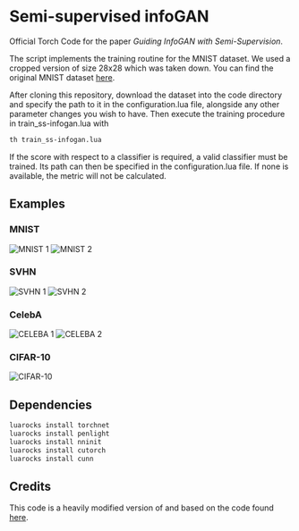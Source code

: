 # Semi-supervised infoGAN

Official Torch Code for the paper *Guiding InfoGAN with Semi-Supervision*.

The script implements the training routine for the MNIST dataset. We used a cropped version of size 28x28 which was taken down. You can find the original MNIST dataset [here](http://yann.lecun.com/exdb/mnist/).

After cloning this repository, download the dataset into the code directory and specify the path to it in the configuration.lua file, alongside any other parameter changes you wish to have. Then execute the training procedure in train_ss-infogan.lua with
```bash
th train_ss-infogan.lua
```
If the score with respect to a classifier is required, a valid classifier must be trained. Its path can then be specified in the configuration.lua file. If none is available, the metric will not be calculated.

## Examples

### MNIST
![MNIST 1](images/mnist_1.png) ![MNIST 2](images/mnist_2.png)
### SVHN
![SVHN 1](images/svhn_1.png) ![SVHN 2](images/svhn_2.png)
### CelebA
![CELEBA 1](images/celeba_1.png) ![CELEBA 2](images/celeba_2.png)
### CIFAR-10
![CIFAR-10](images/cifar.png)

## Dependencies

```bash
luarocks install torchnet
luarocks install penlight
luarocks install nninit
luarocks install cutorch
luarocks install cunn
```

## Credits

This code is a heavily modified version of and based on the code found [here](https://github.com/anibali/infogan).


